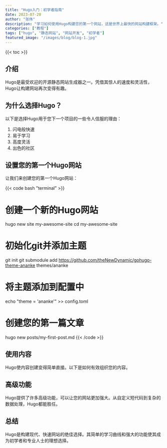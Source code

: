 ```yaml
---
title: "Hugo入门：初学者指南"
date: 2023-07-20
author: "张伟"
description: "学习如何使用Hugo构建您的第一个网站，这是世界上最快的网站构建框架。"
categories: ["教程"]
tags: ["hugo", "静态网站", "网站开发", "初学者"]
featured_image: "/images/blog/blog-1.jpg"
---
```


{{< toc >}}

## 介绍

Hugo是最受欢迎的开源静态网站生成器之一。凭借其惊人的速度和灵活性，Hugo让构建网站再次变得有趣。

## 为什么选择Hugo？

以下是选择Hugo用于您下一个项目的一些令人信服的理由：

1. 闪电般快速
2. 易于学习
3. 高度灵活
4. 出色的社区

## 设置您的第一个Hugo网站

让我们来创建您的第一个Hugo网站：

{{< code bash "terminal" >}}
# 创建一个新的Hugo网站
hugo new site my-awesome-site
cd my-awesome-site

# 初始化git并添加主题
git init
git submodule add https://github.com/theNewDynamic/gohugo-theme-ananke themes/ananke

# 将主题添加到配置中
echo "theme = 'ananke'" >> config.toml

# 创建您的第一篇文章
hugo new posts/my-first-post.md
{{< /code >}}

## 使用内容

Hugo使内容创建变得简单直接。以下是如何有效组织您的内容。

## 高级功能

Hugo提供了许多高级功能，可以让您的网站更加强大。从自定义短代码到复杂的数据处理，Hugo都能胜任。

## 总结

Hugo是构建现代、快速网站的绝佳选择。其简单的学习曲线和强大的功能使其成为初学者和专业人士的理想选择。
